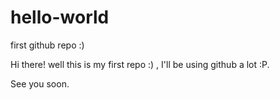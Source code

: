 # hello-world
first github repo :)

Hi there! well this is my first repo :) , I'll be using github a lot :P.

See you soon.
